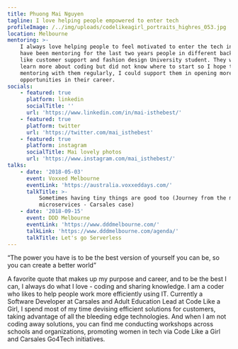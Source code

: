 ```yaml
---
title: Phuong Mai Nguyen
tagline: I love helping people empowered to enter tech
profileImage: /../img/uploads/codelikeagirl_portraits_highres_053.jpg
location: Melbourne
mentoring: >-
    I always love helping people to feel motivated to enter the tech industry. I
    have been mentoring for the last two years people in different backgrounds
    like customer support and fashion design University student. They want to
    learn more about coding but did not know where to start so I hope through
    mentoring with them regularly, I could support them in opening more
    opportunities in their career.
socials:
    - featured: true
      platform: linkedin
      socialTitle: ''
      url: 'https://www.linkedin.com/in/mai-isthebest/'
    - featured: true
      platform: twitter
      url: 'https://twitter.com/mai_isthebest'
    - featured: true
      platform: instagram
      socialTitle: Mai lovely photos
      url: 'https://www.instagram.com/mai_isthebest/'
talks:
    - date: '2018-05-03'
      event: Voxxed Melbourne
      eventLink: 'https://australia.voxxeddays.com/'
      talkTitle: >-
          Sometimes having tiny things are good too (Journey from the monolith to
          microservices - Carsales case)
    - date: '2018-09-15'
      event: DDD Melbourne
      eventLink: 'https://www.dddmelbourne.com/'
      talkLink: 'https://www.dddmelbourne.com/agenda/'
      talkTitle: Let's go Serverless
---
```


“The power you have is to be the best version of yourself you can be, so you can create a better world”

A favorite quote that makes up my purpose and career, and to be the best I can, I always do what I love - coding and sharing knowledge. I am a coder who likes to help people work more efficiently using IT. Currently a Software Developer at Carsales and Adult Education Lead at Code Like a Girl, I spend most of my time devising efficient solutions for customers, taking advantage of all the bleeding edge technologies. And when I am not coding away solutions, you can find me conducting workshops across schools and organizations, promoting women in tech via Code Like a Girl and Carsales Go4Tech initiatives.
